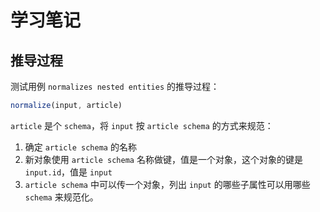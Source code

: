 # 学习笔记

## 推导过程

测试用例 `normalizes nested entities` 的推导过程：

```ts
normalize(input, article)
```

`article` 是个 `schema`，将 `input` 按 `article schema` 的方式来规范：

1. 确定 `article schema` 的名称
1. 新对象使用 `article schema` 名称做键，值是一个对象，这个对象的键是 `input.id`，值是 `input`
1. `article schema` 中可以传一个对象，列出 `input` 的哪些子属性可以用哪些 `schema` 来规范化。